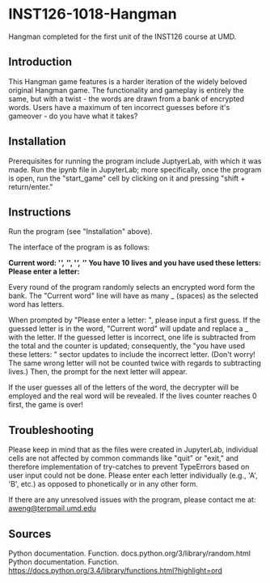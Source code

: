 # INST126-1018-Hangman
Hangman completed for the first unit of the INST126 course at UMD.

## Introduction
This Hangman game features is a harder iteration of the widely beloved original Hangman game. The functionality and gameplay is entirely the same, but with a twist - the words are drawn from a bank of encrypted words. Users have a maximum of ten incorrect guesses before it's gameover - do you have what it takes?

## Installation
Prerequisites for running the program include JuptyerLab, with which it was made. Run the ipynb file in JupyterLab; more specifically, once the program is open, run the "start_game" cell by clicking on it and pressing "shift + return/enter."

## Instructions
Run the program (see "Installation" above).

The interface of the program is as follows:

**Current word: '_', '_', '_', '_'
You have 10 lives and you have used these letters: 
Please enter a letter:**

Every round of the program randomly selects an encrypted word form the bank. The "Current word" line will have as many _ (spaces) as the selected word has letters. 

When prompted by "Please enter a letter: ", please input a first guess. If the guessed letter is in the word, "Current word" will update and replace a _ with the letter. If the guessed letter is incorrect, one life is subtracted from the total and the counter is updated; consequently, the "you have used these letters: " sector updates to include the incorrect letter. (Don't worry! The same wrong letter will not be counted twice with regards to subtracting lives.) Then, the prompt for the next letter will appear.

If the user guesses all of the letters of the word, the decrypter will be employed and the real word will be revealed. If the lives counter reaches 0 first, the game is over! 

## Troubleshooting
Please keep in mind that as the files were created in JupyterLab, individual cells are not affected by common commands like "quit" or "exit," and therefore implementation of try-catches to prevent TypeErrors based on user input could not be done. Please enter each letter individually (e.g., 'A', 'B', etc.) as opposed to phonetically or in any other form.

If there are any unresolved issues with the program, please contact me at: aweng@terpmail.umd.edu

## Sources

Python documentation. Function. docs.python.org/3/library/random.html
Python documentation. Function. https://docs.python.org/3.4/library/functions.html?highlight=ord
